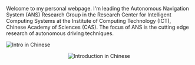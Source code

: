 Welcome to my personal webpage. I'm leading the Autonomous Navigation System (ANS) Research Group in the Research Center for Intelligent Computing Systems at the Institute of Computing Technology (ICT), Chinese Academy of Sciences (CAS). The focus of ANS is the cutting edge research of autonomous driving techniques.

![Intro in Chinese](https://github.com/MeridianCAS/MeridianCAS.github.io/blob/master/img/ANS.jpg)

<div align=center>
	<img src="https://MeridianCAS.github.io/img/ANS.jpg" alt="Introduction in Chinese" >
</div>